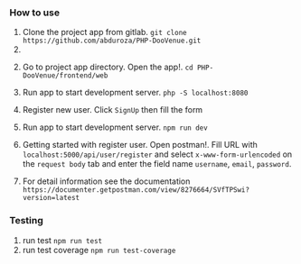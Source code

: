 ### How to use

1. Clone the project app from gitlab.
   `git clone https://github.com/abduroza/PHP-DooVenue.git`
2.

2) Go to project app directory. Open the app!.
   `cd PHP-DooVenue/frontend/web`

3) Run app to start development server.
   `php -S localhost:8080`

4) Register new user. Click `SignUp` then fill the form

5) Run app to start development server.
   `npm run dev`

6) Getting started with register user.
   Open postman!. Fill URL with `localhost:5000/api/user/register` and select `x-www-form-urlencoded` on the `request body` tab and enter the field name `username`, `email`, `password`.

7) For detail information see the documentation
   `https://documenter.getpostman.com/view/8276664/SVfTPSwi?version=latest`

### Testing

1. run test
   `npm run test`
2. run test coverage
   `npm run test-coverage`
